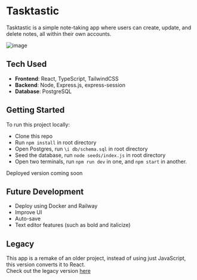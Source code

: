 # Tasktastic
Tasktastic is a simple note-taking app where users can create, update, and delete notes, all within their own accounts.

![image](https://github.com/Cadhig/Tasktastic/assets/160413853/35a5bd48-7f57-45c6-b962-8974f4dec529)

## Tech Used
- **Frontend**: React, TypeScript, TailwindCSS
- **Backend**: Node, Express.js, express-session
- **Database**: PostgreSQL

## Getting Started
To run this project locally:
- Clone this repo
- Run `npm install` in root directory
- Open Postgres, run `\i db/schema.sql` in root directory
- Seed the database, run `node seeds/index.js` in root directory
- Open two terminals, run `npm run dev` in one, and `npm start` in another.
  
Deployed version coming soon

## Future Development
- Deploy using Docker and Railway
- Improve UI
- Auto-save
- Text editor features (such as bold and italicize) 

## Legacy
This app is a remake of an older project, instead of using just JavaScript, this version converts it to React. <br>
Check out the legacy version [here](https://github.com/Cadhig/Tasktastic-Legacy)
